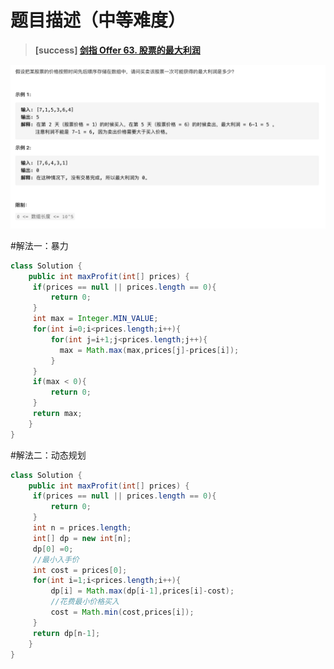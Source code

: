 #  **题目描述（中等难度）**

> **[success] [剑指 Offer 63. 股票的最大利润](https://leetcode-cn.com/problems/gu-piao-de-zui-da-li-run-lcof/)**

![](../image/jz63.png)

#解法一：暴力

```java
class Solution {
    public int maxProfit(int[] prices) {
     if(prices == null || prices.length == 0){
         return 0;
     }
     int max = Integer.MIN_VALUE;
     for(int i=0;i<prices.length;i++){
         for(int j=i+1;j<prices.length;j++){
           max = Math.max(max,prices[j]-prices[i]);
         }
     }
     if(max < 0){
         return 0;
     }
     return max;
    }
}
```

#解法二：动态规划

```java
class Solution {
    public int maxProfit(int[] prices) {
     if(prices == null || prices.length == 0){
         return 0;
     }
     int n = prices.length;
     int[] dp = new int[n];
     dp[0] =0;
     //最小入手价
     int cost = prices[0];
     for(int i=1;i<prices.length;i++){
         dp[i] = Math.max(dp[i-1],prices[i]-cost);
         //花费最小价格买入
         cost = Math.min(cost,prices[i]);
     }
     return dp[n-1];
    }
}
```



